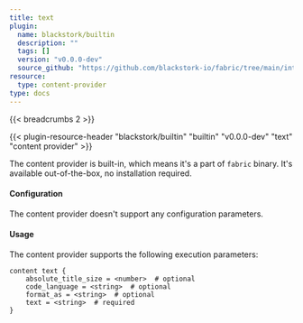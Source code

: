 ```yaml
---
title: text 
plugin:
  name: blackstork/builtin
  description: ""
  tags: []
  version: "v0.0.0-dev"
  source_github: "https://github.com/blackstork-io/fabric/tree/main/internal/builtin/"
resource:
  type: content-provider
type: docs
---
```


{{< breadcrumbs 2 >}}

{{< plugin-resource-header "blackstork/builtin" "builtin" "v0.0.0-dev" "text" "content provider" >}}

The content provider is built-in, which means it's a part of `fabric` binary. It's available out-of-the-box, no installation required.


#### Configuration

The content provider doesn't support any configuration parameters.

#### Usage

The content provider supports the following execution parameters:

```hcl
content text {
    absolute_title_size = <number>  # optional
    code_language = <string>  # optional
    format_as = <string>  # optional
    text = <string>  # required
}
```

